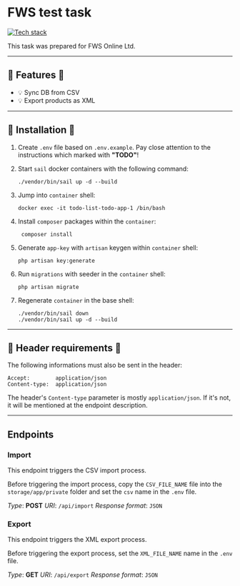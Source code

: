# FWS test task

[![Tech stack](https://skillicons.dev/icons?i=php,laravel,mysql,docker,redis)](https://skillicons.dev)

This task was prepared for FWS Online Ltd.

---

## :rocket: Features :rocket:

- :bulb: Sync DB from CSV
- :bulb: Export products as XML

---

## 💾 Installation 💾

1. Create `.env` file based on `.env.example`. Pay close attention to the instructions which marked with **"TODO"**!

2. Start `sail` docker containers with the following command:
    ```batch
    ./vendor/bin/sail up -d --build
    ```

3. Jump into `container` shell:
    ```batch
    docker exec -it todo-list-todo-app-1 /bin/bash
    ```

4. Install `composer` packages within the `container`:
    ```batch
     composer install
    ```

5. Generate `app-key` with `artisan` keygen within `container` shell:
    ```batch
    php artisan key:generate
    ```

6. Run  `migrations` with seeder in the `container` shell:
    ```batch
    php artisan migrate
    ```

7. Regenerate `container` in the base shell:
    ```batch
    ./vendor/bin/sail down
    ./vendor/bin/sail up -d --build
    ```

---

## 🤕 Header requirements 🤕

The following informations must also be sent in the header:

```
Accept:        application/json
Content-type:  application/json
```

The header's `Content-type` parameter is mostly `application/json`. If it's not, it will be mentioned at the endpoint description.

---

## Endpoints

### Import
This endpoint triggers the CSV import process.

Before triggering the import process, copy the `CSV_FILE_NAME` file into the `storage/app/private` folder and set the `csv` name in the `.env` file.

*Type*: **POST**
*URI*: `/api/import`
*Response format*: `JSON`

### Export
This endpoint triggers the XML export process.

Before triggering the export process, set the `XML_FILE_NAME` name in the `.env` file.

*Type*: **GET**
*URI*: `/api/export`
*Response format*: `JSON`
